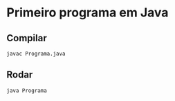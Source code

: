 # Primeiro programa em Java

## Compilar
```
javac Programa.java
```

## Rodar
```
java Programa
```